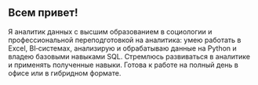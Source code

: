 ## Всем привет!
Я аналитик данных с высшим образованием в социологии и профессиональной переподготовкой на аналитика: умею работать в Excel, BI‑системах, анализирую и обрабатываю данные на Python и владею базовыми навыками SQL. Стремлюсь развиваться в аналитике и применять полученные навыки. Готова к работе на полный день в офисе или в гибридном формате.

<!--
**Podbereznaya-Elizaveta/Podbereznaya-Elizaveta** is a ✨ _special_ ✨ repository because its `README.md` (this file) appears on your GitHub profile.

-->
